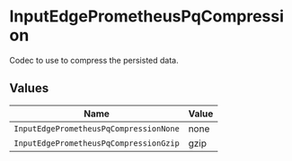 # InputEdgePrometheusPqCompression

Codec to use to compress the persisted data.


## Values

| Name                                   | Value                                  |
| -------------------------------------- | -------------------------------------- |
| `InputEdgePrometheusPqCompressionNone` | none                                   |
| `InputEdgePrometheusPqCompressionGzip` | gzip                                   |
